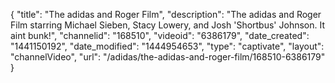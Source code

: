 {
    "title": "The adidas and Roger Film",
    "description": "The adidas and Roger Film starring Michael Sieben, Stacy Lowery, and Josh 'Shortbus' Johnson. It aint bunk!",
    "channelid": "168510",
    "videoid": "6386179",
    "date_created": "1441150192",
    "date_modified": "1444954653",
    "type": "captivate",
    "layout": "channelVideo",
    "url": "\/adidas\/the-adidas-and-roger-film\/168510-6386179"
}